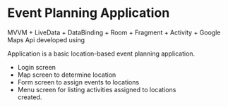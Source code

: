 # Event Planning Application
MVVM + LiveData + DataBinding + Room + Fragment + Activity + Google Maps Api  developed using 

Application is a basic location-based event planning application.

<ul>
  <li>Login screen</li>
  <li>Map screen to determine location</li>
   <li>Form screen to assign events to locations</li>
  <li>Menu screen for listing activities assigned to locations</li>
  created.
 </ul>
 
 
 <!--
 
 <table><tr><td valign="top" width="50%">

<img height="450" src="https://user-images.githubusercontent.com/28164758/100554424-aa1dbb80-32a5-11eb-9091-260ad0cb9fd0.png">
<img height="450" src="https://user-images.githubusercontent.com/28164758/100554426-ac801580-32a5-11eb-908a-644fbba3ef50.png"> 
<img height="450" src="https://user-images.githubusercontent.com/28164758/100554427-adb14280-32a5-11eb-8be0-43144fa7fc29.png"> 
<img height="450" src="https://user-images.githubusercontent.com/28164758/100554430-aee26f80-32a5-11eb-8c20-68b280820527.png"> 

</td></tr></table>

-->
                                                                                                                           

